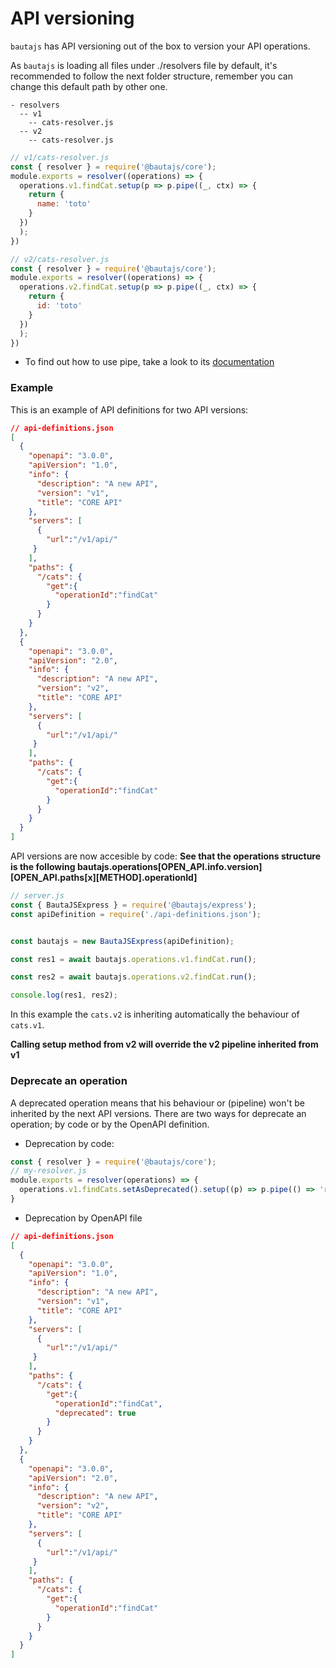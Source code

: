 # API versioning

`bautajs` has API versioning out of the box to version your API operations.

As `bautajs` is loading all files under ./resolvers file by default, it's recommended to follow the next folder structure, remember you can change this default path by other one.
````
- resolvers
  -- v1
    -- cats-resolver.js
  -- v2
    -- cats-resolver.js
````

```js
// v1/cats-resolver.js
const { resolver } = require('@bautajs/core');
module.exports = resolver((operations) => {
  operations.v1.findCat.setup(p => p.pipe((_, ctx) => {
    return {
      name: 'toto'
    }
  })
  );
})
```

```js
// v2/cats-resolver.js
const { resolver } = require('@bautajs/core');
module.exports = resolver((operations) => {
  operations.v2.findCat.setup(p => p.pipe((_, ctx) => {
    return {
      id: 'toto'
    }
  })
  );
})
```

- To find out how to use pipe, take a look to its [documentation](./operators-and-resolver.md)

### Example

This is an example of API definitions for two API versions:

```json
// api-definitions.json
[
  {
    "openapi": "3.0.0",
    "apiVersion": "1.0",
    "info": {
      "description": "A new API",
      "version": "v1",
      "title": "CORE API"
    },
    "servers": [
      {
        "url":"/v1/api/"
     }
    ],
    "paths": {
      "/cats": {
        "get":{
          "operationId":"findCat"
        }
      }
    }
  },
  {
    "openapi": "3.0.0",
    "apiVersion": "2.0",
    "info": {
      "description": "A new API",
      "version": "v2",
      "title": "CORE API"
    },
    "servers": [
      {
        "url":"/v1/api/"
     }
    ],
    "paths": {
      "/cats": {
        "get":{
          "operationId":"findCat"
        }
      }
    }
  }
]
```

API versions are now accesible by code:
**See that the operations structure is the following bautajs.operations[OPEN_API.info.version][OPEN_API.paths[x][METHOD].operationId]**

```js
// server.js
const { BautaJSExpress } = require('@bautajs/express');
const apiDefinition = require('./api-definitions.json');


const bautajs = new BautaJSExpress(apiDefinition);

const res1 = await bautajs.operations.v1.findCat.run();

const res2 = await bautajs.operations.v2.findCat.run();

console.log(res1, res2);

```

In this example the `cats.v2` is inheriting automatically the behaviour of `cats.v1`.

**Calling setup method from v2 will override the v2 pipeline inherited from v1**

### Deprecate an operation

A deprecated operation means that his behaviour or (pipeline) won't be inherited by the next API versions.
There are two ways for deprecate an operation; by code or by the OpenAPI definition.

- Deprecation by code:
```js
const { resolver } = require('@bautajs/core');
// my-resolver.js
module.exports = resolver(operations) => {
  operations.v1.findCats.setAsDeprecated().setup((p) => p.pipe(() => 'result'));
}
```

- Deprecation by OpenAPI file

```json
// api-definitions.json
[
  {
    "openapi": "3.0.0",
    "apiVersion": "1.0",
    "info": {
      "description": "A new API",
      "version": "v1",
      "title": "CORE API"
    },
    "servers": [
      {
        "url":"/v1/api/"
     }
    ],
    "paths": {
      "/cats": {
        "get":{
          "operationId":"findCat",
          "deprecated": true
        }
      }
    }
  },
  {
    "openapi": "3.0.0",
    "apiVersion": "2.0",
    "info": {
      "description": "A new API",
      "version": "v2",
      "title": "CORE API"
    },
    "servers": [
      {
        "url":"/v1/api/"
     }
    ],
    "paths": {
      "/cats": {
        "get":{
          "operationId":"findCat"
        }
      }
    }
  }
]
```

